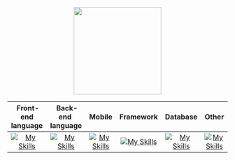 <div align="center">
  <img height="200" src="https://media.licdn.com/dms/image/v2/D4E16AQE9hppg_vN50A/profile-displaybackgroundimage-shrink_350_1400/profile-displaybackgroundimage-shrink_350_1400/0/1730118849170?e=1745452800&v=beta&t=wKmyX36pxxne2BG--ubx1ZSQlTvqBy_-h5DSbXUYnUs"  />
</div>


|‎ Front-end language‎ |‎ Back-end ‎ language‎ | ‎‎ ‎ ‎ ‎  ‎ Mobile‎ ‎ ‎ ‎‎ ‎   | ‎ ‎‎  ‎ Framework‎ ‎ ‎ ‎ ‎  | ‎ ‎ ‎ ‎ ‎ ‎ Database‎ ‎ ‎ ‎ ‎  |‎‎ ‎ ‎ ‎ ‎ ‎ ‎ ‎ Other‎‎ ‎ ‎ ‎ ‎ ‎ ‎ |
|:----:|:----:|:----:| :----:|:----:|:----:|
|  [![My Skills](https://skillicons.dev/icons?i=html)]()  |  [![My Skills](https://skillicons.dev/icons?i=php)]()  |  [![My Skills](https://skillicons.dev/icons?i=dart)]()  |  [![My Skills](https://skillicons.dev/icons?i=symfony)]()  |  [![My Skills](https://skillicons.dev/icons?i=sqlite)]()  |  [![My Skills](https://skillicons.dev/icons?i=py)]()  |

